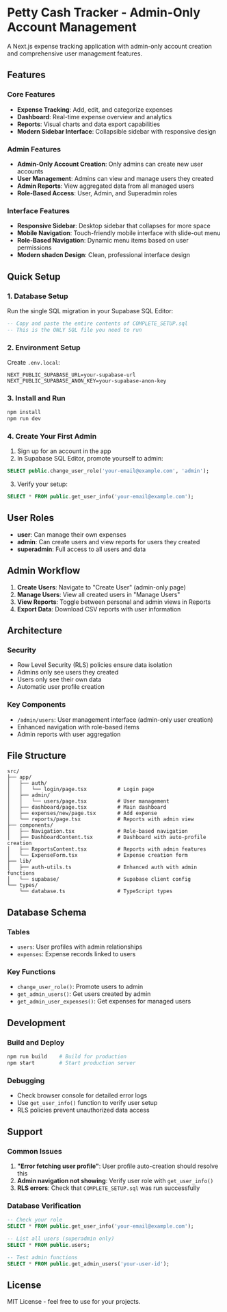 # Petty Cash Tracker - Admin-Only Account Management

A Next.js expense tracking application with admin-only account creation and comprehensive user management features.

## Features

### Core Features

- **Expense Tracking**: Add, edit, and categorize expenses
- **Dashboard**: Real-time expense overview and analytics
- **Reports**: Visual charts and data export capabilities
- **Modern Sidebar Interface**: Collapsible sidebar with responsive design

### Admin Features

- **Admin-Only Account Creation**: Only admins can create new user accounts
- **User Management**: Admins can view and manage users they created
- **Admin Reports**: View aggregated data from all managed users
- **Role-Based Access**: User, Admin, and Superadmin roles

### Interface Features

- **Responsive Sidebar**: Desktop sidebar that collapses for more space
- **Mobile Navigation**: Touch-friendly mobile interface with slide-out menu
- **Role-Based Navigation**: Dynamic menu items based on user permissions
- **Modern shadcn Design**: Clean, professional interface design

## Quick Setup

### 1. Database Setup

Run the single SQL migration in your Supabase SQL Editor:

```sql
-- Copy and paste the entire contents of COMPLETE_SETUP.sql
-- This is the ONLY SQL file you need to run
```

### 2. Environment Setup

Create `.env.local`:

```env
NEXT_PUBLIC_SUPABASE_URL=your-supabase-url
NEXT_PUBLIC_SUPABASE_ANON_KEY=your-supabase-anon-key
```

### 3. Install and Run

```bash
npm install
npm run dev
```

### 4. Create Your First Admin

1. Sign up for an account in the app
2. In Supabase SQL Editor, promote yourself to admin:

```sql
SELECT public.change_user_role('your-email@example.com', 'admin');
```

3. Verify your setup:

```sql
SELECT * FROM public.get_user_info('your-email@example.com');
```

## User Roles

- **user**: Can manage their own expenses
- **admin**: Can create users and view reports for users they created
- **superadmin**: Full access to all users and data

## Admin Workflow

1. **Create Users**: Navigate to "Create User" (admin-only page)
2. **Manage Users**: View all created users in "Manage Users"
3. **View Reports**: Toggle between personal and admin views in Reports
4. **Export Data**: Download CSV reports with user information

## Architecture

### Security

- Row Level Security (RLS) policies ensure data isolation
- Admins only see users they created
- Users only see their own data
- Automatic user profile creation

### Key Components

- `/admin/users`: User management interface (admin-only user creation)
- Enhanced navigation with role-based items
- Admin reports with user aggregation

## File Structure

```
src/
├── app/
│   ├── auth/
│   │   └── login/page.tsx          # Login page
│   ├── admin/
│   │   └── users/page.tsx          # User management
│   ├── dashboard/page.tsx          # Main dashboard
│   ├── expenses/new/page.tsx       # Add expense
│   └── reports/page.tsx            # Reports with admin view
├── components/
│   ├── Navigation.tsx              # Role-based navigation
│   ├── DashboardContent.tsx        # Dashboard with auto-profile creation
│   ├── ReportsContent.tsx          # Reports with admin features
│   └── ExpenseForm.tsx             # Expense creation form
├── lib/
│   ├── auth-utils.ts               # Enhanced auth with admin functions
│   └── supabase/                   # Supabase client config
└── types/
    └── database.ts                 # TypeScript types
```

## Database Schema

### Tables

- `users`: User profiles with admin relationships
- `expenses`: Expense records linked to users

### Key Functions

- `change_user_role()`: Promote users to admin
- `get_admin_users()`: Get users created by admin
- `get_admin_user_expenses()`: Get expenses for managed users

## Development

### Build and Deploy

```bash
npm run build    # Build for production
npm start        # Start production server
```

### Debugging

- Check browser console for detailed error logs
- Use `get_user_info()` function to verify user setup
- RLS policies prevent unauthorized data access

## Support

### Common Issues

1. **"Error fetching user profile"**: User profile auto-creation should resolve this
2. **Admin navigation not showing**: Verify user role with `get_user_info()`
3. **RLS errors**: Check that `COMPLETE_SETUP.sql` was run successfully

### Database Verification

```sql
-- Check your role
SELECT * FROM public.get_user_info('your-email@example.com');

-- List all users (superadmin only)
SELECT * FROM public.users;

-- Test admin functions
SELECT * FROM public.get_admin_users('your-user-id');
```

## License

MIT License - feel free to use for your projects.
